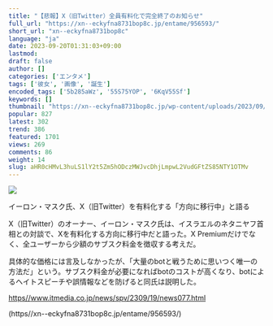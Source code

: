 ```yaml
---
title: "【悲報】X（旧Twitter）全員有料化で完全終了のお知らせ"
full_url: "https://xn--eckyfna8731bop8c.jp/entame/956593/"
short_url: "xn--eckyfna8731bop8c"
language: "ja"
date: 2023-09-20T01:31:03+09:00
lastmod: 
draft: false
author: []
categories: ['エンタメ']
tags: ['彼女', '画像', '誕生']
encoded_tags: ['5b285aWz', '55S75YOP', '6KqV55Sf']
keywords: []
thumbnail: "https://xn--eckyfna8731bop8c.jp/wp-content/uploads/2023/09/0ef8d5ba.jpg"
popular: 827
latest: 302
trend: 386
featured: 1701
views: 269
comments: 86
weight: 14
slug: aHR0cHMvL3huLS1lY2t5Zm5hODczMWJvcDhjLmpwL2VudGFtZS85NTY1OTMv
---
```


![](https://xn--eckyfna8731bop8c.jp/wp-content/uploads/2023/09/0ef8d5ba.jpg)

<span><p>イーロン・マスク氏、X（旧Twitter）を有料化する「方向に移行中」と語る</p><p> X（旧Twitter）のオーナー、イーロン・マスク氏は、イスラエルのネタニヤフ首相との対談で、Xを有料化する方向に移行中だと語った。X Premiumだけでなく、全ユーザーから少額のサブスク料金を徴収する考えだ。</p><p> 具体的な価格には言及しなかったが、「大量のbotと戦うために思いつく唯一の方法だ」という。サブスク料金が必要になればbotのコストが高くなり、botによるヘイトスピーチや誤情報などを防げると同氏は説明した。</p><p> <a rel='nofollow noopener external' target='_blank' href='https//www.itmedia.co.jp/news/spv/2309/19/news077.html'>https//www.itmedia.co.jp/news/spv/2309/19/news077.html</a> </p></span>

(https//xn--eckyfna8731bop8c.jp/entame/956593/)
